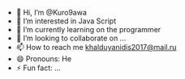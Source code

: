 - 👋 Hi, I’m @Kuro9awa
- 👀 I’m interested in Java Script
- 🌱 I’m currently learning on the programmer
- 💞️ I’m looking to collaborate on ...
- 📫 How to reach me khalduyanidis2017@mail.ru
- 😄 Pronouns: He
- ⚡ Fun fact: ...

<!---
Kuro9awa/Kuro9awa is a ✨ special ✨ repository because its `README.md` (this file) appears on your GitHub profile.
You can click the Preview link to take a look at your changes.
--->
